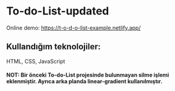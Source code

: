 # To-do-List-updated

Online demo:
https://t-o-d-o-list-example.netlify.app/

## Kullandığım teknolojiler:
HTML, CSS, JavaScript

#### NOT: Bir önceki To-do-List projesinde bulunmayan silme işlemi eklenmiştir. Ayrıca arka planda linear-gradient kullanılmıştır.
